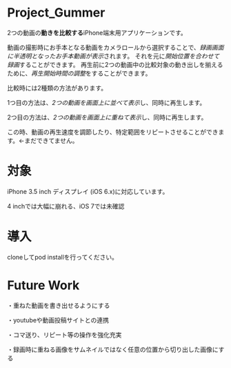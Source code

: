 Project_Gummer
======================
2つの動画の**動きを比較する**iPhone端末用アプリケーションです。

動画の撮影時にお手本となる動画をカメラロールから選択することで、*録画画面に半透明となったお手本動画が表示*されます。
それを元に*開始位置を合わせて録画*することができます。
再生前に2つの動画中の比較対象の動き出しを揃えるために、*再生開始時間の調整*をすることができます。

比較時には2種類の方法があります。

1つ目の方法は、*2つの動画を画面上に並べて表示*し、同時に再生します。

2つ目の方法は、*2つの動画を画面上に重ねて表示*し、同時に再生します。

この時、動画の再生速度を調節したり、特定範囲をリピートさせることができます。←まだできてません。

対象
=========
iPhone 3.5 inch ディスプレイ (iOS 6.x)に対応しています。

4 inchでは大幅に崩れる、iOS 7では未確認



導入
=============
cloneしてpod installを行ってください。


Future Work
===================
・重ねた動画を書き出せるようにする

・youtubeや動画投稿サイトとの連携

・コマ送り、リピート等の操作を強化充実

・録画時に重ねる画像をサムネイルではなく任意の位置から切り出した画像にする
